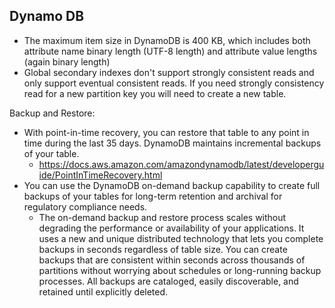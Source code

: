 ## Dynamo DB

- The maximum item size in DynamoDB is 400 KB, which includes both attribute name binary length (UTF-8 length) and attribute value lengths (again binary length)
- Global secondary indexes don't support strongly consistent reads and only support eventual consistent reads. If you need strongly consistency read for a new partition key you will need to create a new table. 





Backup and Restore:
- With point-in-time recovery, you can restore that table to any point in time during the last 35 days. DynamoDB maintains incremental backups of your table.
  - https://docs.aws.amazon.com/amazondynamodb/latest/developerguide/PointInTimeRecovery.html
- You can use the DynamoDB on-demand backup capability to create full backups of your tables for long-term retention and archival for regulatory compliance needs.
  - The on-demand backup and restore process scales without degrading the performance or availability of your applications. It uses a new and unique distributed technology that lets you complete backups in seconds regardless of table size. You can create backups that are consistent within seconds across thousands of partitions without worrying about schedules or long-running backup processes. All backups are cataloged, easily discoverable, and retained until explicitly deleted.
